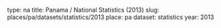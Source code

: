 type: na
title: Panama / National Statistics (2013)
slug: places/pa/datasets/statistics/2013
place: pa
dataset: statistics
year: 2013
